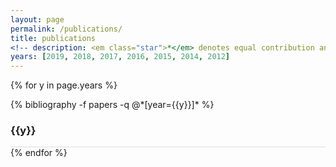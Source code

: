 ```yaml
---
layout: page
permalink: /publications/
title: publications
<!-- description: <em class="star">*</em> denotes equal contribution and joint lead authorship. -->
years: [2019, 2018, 2017, 2016, 2015, 2014, 2012]
---
```


{% for y in page.years %}
  <div class="row" style="border-bottom: 1px solid #ddd;">
    <div class="col-sm-11">
      {% bibliography -f papers -q @*[year={{y}}]* %}
    </div>
    <div class="col-sm-1 align-self-end p-0 pr-1">
      <h3 class="bibliography-year">{{y}}</h3>
    </div>
  </div>
{% endfor %}
